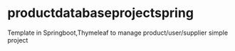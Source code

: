 # productdatabaseprojectspring
Template in Springboot,Thymeleaf to manage product/user/supplier
simple project
